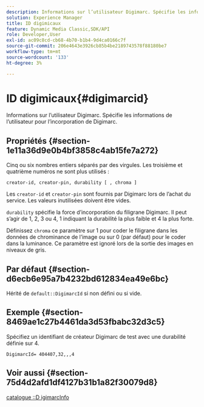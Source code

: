 ```yaml
---
description: Informations sur l’utilisateur Digimarc. Spécifie les informations de l’utilisateur pour l’incorporation de Digimarc.
solution: Experience Manager
title: ID digimicaux
feature: Dynamic Media Classic,SDK/API
role: Developer,User
exl-id: ac09c8cd-cb68-4b70-b1b4-9d4ca0166c7f
source-git-commit: 206e4643e3926cb85b4be2189743578f88180be7
workflow-type: tm+mt
source-wordcount: '133'
ht-degree: 3%

---
```


# ID digimicaux{#digimarcid}

Informations sur l’utilisateur Digimarc. Spécifie les informations de l’utilisateur pour l’incorporation de Digimarc.

## Propriétés {#section-1e11a36d9e0b4bf3858c4ab15fe7a272}

Cinq ou six nombres entiers séparés par des virgules. Les troisième et quatrième numéros ne sont plus utilisés :

`creator-id, creator-pin, durability [ , chroma ]`

Les `creator-id` et `creator-pin` sont fournis par Digimarc lors de l’achat du service. Les valeurs inutilisées doivent être vides.

`durability` spécifie la force d’incorporation du filigrane Digimarc. Il peut s’agir de 1, 2, 3 ou 4, 1 indiquant la durabilité la plus faible et 4 la plus forte.

Définissez `chroma` ce paramètre sur 1 pour coder le filigrane dans les données de chrominance de l’image ou sur 0 (par défaut) pour le coder dans la luminance. Ce paramètre est ignoré lors de la sortie des images en niveaux de gris.

## Par défaut {#section-d6ecb6e95a7b4232bd612834ea49e6bc}

Hérité de `default::DigimarcId` si non défini ou si vide.

## Exemple {#section-8469ae1c27b4461da3d53fbabc32d3c5}

Spécifiez un identifiant de créateur Digimarc de test avec une durabilité définie sur 4.

`DigimarcId= 404407,32,,,4`

## Voir aussi {#section-75d4d2afd1df4127b31b1a82f30079d8}

[catalogue ::D igimarcInfo](../../../../../is-api/image-catalog/image-serving-api-ref/c-image-catalog-reference/c-image-svg-data-reference/c-image-data-reference/r-digimarcinfo-cat.md#reference-4925764ed683466bb7af4b807c86f8ba)
